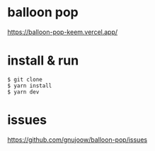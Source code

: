 # balloon pop

https://balloon-pop-keem.vercel.app/

# install & run
```
$ git clone 
$ yarn install
$ yarn dev
```

# issues
https://github.com/gnujoow/balloon-pop/issues